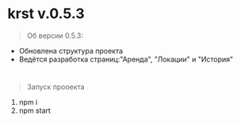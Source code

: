 # krst  v.0.5.3
>Об версии 0.5.3:
* Обновлена структура проекта
* Ведётся разработка страниц:"Аренда", "Локации" и "История"
#  
>Запуск прооекта
1) npm i
2) npm start
